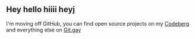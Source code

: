 ## Hey hello hiiii heyj
I'm moving off GitHub, you can find open source projects on my [Codeberg](https://codeberg.org/PossiblyAxolotl) and everything else on [Git.gay](https://git.gay/PossiblyAxolotl)
